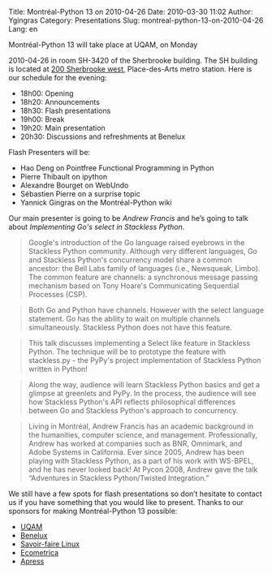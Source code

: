 Title: Montréal-Python 13 on 2010-04-26
Date: 2010-03-30 11:02
Author: Ygingras
Category: Presentations
Slug: montreal-python-13-on-2010-04-26
Lang: en

<!--:en-->Montréal-Python 13 will take place at UQAM, on Monday
2010-04-26 in room SH-3420 of the Sherbrooke building. The SH building
is located at [200 Sherbrooke west][], Place-des-Arts metro station.
Here is our schedule for the evening:

-   18h00: Opening
-   18h20: Announcements
-   18h30: Flash presentations
-   19h00: Break
-   19h20: Main presentation
-   20h30: Discussions and refreshments at Benelux

Flash Presenters will be:

-   Hao Deng on Pointfree Functional Programming in Python
-   Pierre Thibault on ipython
-   Alexandre Bourget on WebUndo
-   Sébastien Pierre on a surprise topic
-   Yannick Gingras on the Montréal-Python wiki

Our main presenter is going to be *Andrew Francis* and he’s going to
talk about *Implementing Go's select in Stackless Python*.

> Google's introduction of the Go language raised eyebrows in the
> Stackless Python community. Although very different languages, Go and
> Stackless Python's concurrency model share a common ancestor: the Bell
> Labs family of languages (i.e., Newsqueak, Limbo). The common feature
> are channels: a synchronous message passing mechanism based on Tony
> Hoare's Communicating Sequential Processes (CSP).

> Both Go and Python have channels. However with the select language
> statement. Go has the ability to wait on multiple channels
> simultaneously. Stackless Python does not have this feature.

> This talk discusses implementing a Select like feature in Stackless
> Python. The technique will be to prototype the feature with
> stackless.py - the PyPy's project implementation of Stackless Python
> written in Python!

> Along the way, audience will learn Stackless Python basics and get a
> glimpse at greenlets and PyPy. In the process, the audience will see
> how Stackless Python's API reflects philosophical differences between
> Go and Stackless Python's approach to concurrency.

> Living in Montréal, Andrew Francis has an academic background in the
> humanities, computer science, and management. Professionally, Andrew
> has worked at companies such as BNR, Omnimark, and Adobe Systems in
> California. Ever since 2005, Andrew has been playing with Stackless
> Python, as a part of his work with WS-BPEL, and he has never looked
> back! At Pycon 2008, Andrew gave the talk “Adventures in Stackless
> Python/Twisted Integration.”

We still have a few spots for flash presentations so don’t hesitate to
contact us if you have something that you would like to present. Thanks
to our sponsors for making Montréal-Python 13 possible:

-   [UQAM][]
-   [Benelux][]
-   [Savoir-faire Linux][]
-   [Ecometrica][]
-   [Apress][]

  [200 Sherbrooke west]: http://www.uqam.ca/campus/pavillons/sh.htm
  [UQAM]: http://uqam.ca
  [Benelux]: http://www.brasseriebenelux.com/
  [Savoir-faire Linux]: http://savoirfairelinux.com/
  [Ecometrica]: http://ecometrica.ca
  [Apress]: http://apress.com/
